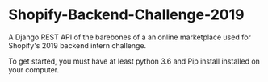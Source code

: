 # Shopify-Backend-Challenge-2019
A Django REST API of the barebones of a an online marketplace used for Shopify's 2019 backend intern challenge.

To get started, you must have at least python 3.6 and Pip install installed on your computer.
